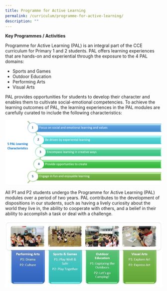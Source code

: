 ```yaml
---
title: Programme for Active Learning
permalink: /curriculum/programme-for-active-learning/
description: ""
---
```

**Key Programmes / Activities**

Programme for Active Learning (PAL) is an integral part of the CCE curriculum for Primary 1 and 2 students. PAL offers learning experiences that are hands-on and experiential through the exposure to the 4 PAL domains:

* Sports and Games
* Outdoor Education
* Performing Arts
* Visual Arts

PAL provides opportunities for students to develop their character and enables them to cultivate social-emotional competencies. To achieve the learning outcomes of PAL, the learning experiences in the PAL modules are carefully curated to include the following characteristics:

![](/images/5%20PAL%20Learning%20Characteristics.png)

All P1 and P2 students undergo the Programme for Active Learning (PAL) modules over a period of two years. PAL contributes to the development of dispositions in our students, such as having a lively curiosity about the world they live in, the ability to cooperate with others, and a belief in their ability to accomplish a task or deal with a challenge.

![](/images/PAL%2024August.jpeg)